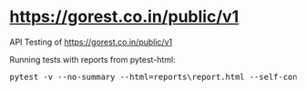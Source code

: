 # https://gorest.co.in/public/v1
API Testing of https://gorest.co.in/public/v1

Running tests with reports from pytest-html:<br>
<pre>pytest -v --no-summary --html=reports\report.html --self-contained-html gorest\tests</pre>

